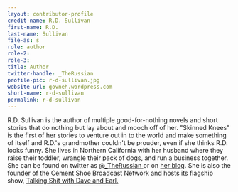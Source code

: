 ```yaml
---
layout: contributor-profile
credit-name: R.D. Sullivan
first-name: R.D.
last-name: Sullivan
file-as: s
role: author
role-2:
role-3:
title: Author
twitter-handle: _TheRussian
profile-pic: r-d-sullivan.jpg
website-url: govneh.wordpress.com
short-name: r-d-sullivan
permalink: r-d-sullivan
---
```

R.D. Sullivan is the author of multiple good-for-nothing novels and short stories that do nothing but lay about and mooch off of her. "Skinned Knees" is the first of her stories to venture out in to the world and make something of itself and R.D.'s grandmother couldn't be prouder, even if she thinks R.D. looks funny. She lives in Northern California with her husband where they raise their toddler, wrangle their pack of dogs, and run a business together. She can be found on twitter as [@_TheRussian ](https://twitter.com/_therussian) or on [her blog](http://govneh.wordpress.com). She is also the founder of the Cement Shoe Broadcast Network and hosts its flagship show,  [Talking Shit with Dave and Earl.](http://daveandearl.libsyn.com)
